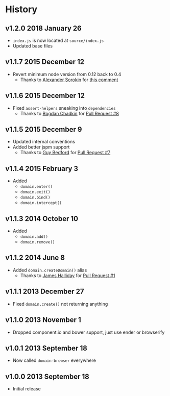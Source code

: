 # History

## v1.2.0 2018 January 26
- `index.js` is now located at `source/index.js`
- Updated base files

## v1.1.7 2015 December 12
- Revert minimum node version from 0.12 back to 0.4
    - Thanks to [Alexander Sorokin](https://github.com/syrnick) for [this comment](https://github.com/bevry/domain-browser/commit/c66ee3445e87955e70d0d60d4515f2d26a81b9c4#commitcomment-14938325)

## v1.1.6 2015 December 12
- Fixed `assert-helpers` sneaking into `dependencies`
    - Thanks to [Bogdan Chadkin](https://github.com/TrySound) for [Pull Request #8](https://github.com/bevry/domain-browser/pull/8)

## v1.1.5 2015 December 9
- Updated internal conventions
- Added better jspm support
    - Thanks to [Guy Bedford](https://github.com/guybedford) for [Pull Request #7](https://github.com/bevry/domain-browser/pull/7)

## v1.1.4 2015 February 3
- Added
    - `domain.enter()`
    - `domain.exit()`
    - `domain.bind()`
    - `domain.intercept()`

## v1.1.3 2014 October 10
- Added
    - `domain.add()`
    - `domain.remove()`

## v1.1.2 2014 June 8
- Added `domain.createDomain()` alias
    - Thanks to [James Halliday](https://github.com/substack) for [Pull Request #1](https://github.com/bevry/domain-browser/pull/1)

## v1.1.1 2013 December 27
- Fixed `domain.create()` not returning anything

## v1.1.0 2013 November 1
- Dropped component.io and bower support, just use ender or browserify

## v1.0.1 2013 September 18
- Now called `domain-browser` everywhere

## v1.0.0 2013 September 18
- Initial release
